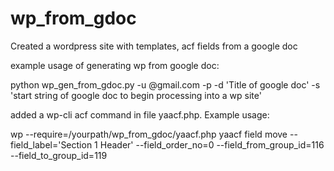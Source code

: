 wp_from_gdoc
============

Created a wordpress site with templates, acf fields from a google doc

example usage of generating wp from google doc:

python wp_gen_from_gdoc.py -u <your user id>@gmail.com -p <your google password> -d 'Title of google doc' -s 'start string of google doc to begin processing into a wp site'

added a wp-cli acf command in file yaacf.php.  Example usage:

wp --require=/yourpath/wp_from_gdoc/yaacf.php yaacf field move  --field_label='Section 1 Header' --field_order_no=0 --field_from_group_id=116 --field_to_group_id=119
